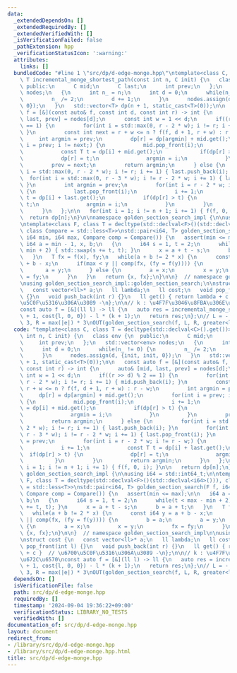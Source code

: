 ```yaml
---
data:
  _extendedDependsOn: []
  _extendedRequiredBy: []
  _extendedVerifiedWith: []
  _isVerificationFailed: false
  _pathExtension: hpp
  _verificationStatusIcon: ':warning:'
  attributes:
    links: []
  bundledCode: "#line 1 \"src/dp/d-edge-monge.hpp\"\ntemplate<class C, class T = decltype(std::declval<C>().get())>\
    \ T incremental_monge_shortest_path(const int n, C init) {\n   class env {\n \
    \ public:\n      C mid;\n      C last;\n      int prev;\n   };\n   std::vector<env>\
    \ nodes;\n   {\n      int n_ = n;\n      int d = 0;\n      while(n_ != 0) {\n\
    \         n_ /= 2;\n         d += 1;\n      }\n      nodes.assign(d, {init, init,\
    \ 0});\n   }\n   std::vector<T> dp(n + 1, static_cast<T>(0));\n\n   const auto\
    \ f = [&](const auto& f, const int d, const int r) -> int {\n      auto& [mid,\
    \ last, prev] = nodes[d];\n      const int w = 1 << d;\n      if((r >> d) % 2\
    \ == 1) {\n         for(int i = std::max(0, r - 2 * w); i != r; i += 1) { mid.push_back(i);\
    \ }\n         const int next = r + w <= n ? f(f, d + 1, r + w) : r - w;\n    \
    \     int argmin = prev;\n         dp[r] = dp[argmin] + mid.get();\n         for(int\
    \ i = prev; i != next;) {\n            mid.pop_front(i);\n            i += 1;\n\
    \            const T t = dp[i] + mid.get();\n            if(dp[r] > t) {\n   \
    \            dp[r] = t;\n               argmin = i;\n            }\n         }\n\
    \         prev = next;\n         return argmin;\n      } else {\n         for(int\
    \ i = std::max(0, r - 2 * w); i != r; i += 1) { last.push_back(i); }\n       \
    \  for(int i = std::max(0, r - 3 * w); i != r - 2 * w; i += 1) { last.pop_front(i);\
    \ }\n         int argmin = prev;\n         for(int i = r - 2 * w; i != r - w;)\
    \ {\n            last.pop_front(i);\n            i += 1;\n            const T\
    \ t = dp[i] + last.get();\n            if(dp[r] > t) {\n               dp[r] =\
    \ t;\n               argmin = i;\n            }\n         }\n         return argmin;\n\
    \      }\n   };\n\n   for(int i = 1; i != n + 1; i += 1) { f(f, 0, i); }\n\n \
    \  return dp[n];\n}\n\nnamespace golden_section_search_impl {\n\nusing i64 = std::int64_t;\n\
    \ntemplate<class F, class T = decltype(std::declval<F>()(std::declval<i64>())),\
    \ class Compare = std::less<T>>\nstd::pair<i64, T> golden_section_search(F f,\
    \ i64 min, i64 max, Compare comp = Compare()) {\n   assert(min <= max);\n\n  \
    \ i64 a = min - 1, x, b;\n   {\n      i64 s = 1, t = 2;\n      while(t < max -\
    \ min + 2) { std::swap(s += t, t); }\n      x = a + t - s;\n      b = a + t;\n\
    \   }\n   T fx = f(x), fy;\n   while(a + b != 2 * x) {\n      const i64 y = a\
    \ + b - x;\n      if(max < y || comp(fx, (fy = f(y)))) {\n         b = a;\n  \
    \       a = y;\n      } else {\n         a = x;\n         x = y;\n         fx\
    \ = fy;\n      }\n   }\n   return {x, fx};\n}\n\n}  // namespace golden_section_search_impl\n\
    \nusing golden_section_search_impl::golden_section_search;\n\nstruct cost {\n\
    \   const vector<ll>* a;\n   ll lambda;\n   ll cost;\n   void pop_front(int l)\
    \ {}\n   void push_back(int r) {}\n   ll get() { return lambda + c }  // \u6700\
    \u5C0F\u5316\u306A\u3089 -\n};\n\n// k : \u4F7F\u3046\u8FBA\u306E\u672C\u6570\n\
    const auto f = [&](ll l) -> ll {\n   auto res = incremental_monge_shortest_path(n\
    \ + 1, cost{l, 0, 0}) - l * (k + 1);\n   return res;\n};\n// L = - max(|e|) *\
    \ 3, R = max(|e|) * 3\nOUT(golden_section_search(f, L, R, greater<ll>()).se);\n"
  code: "template<class C, class T = decltype(std::declval<C>().get())> T incremental_monge_shortest_path(const\
    \ int n, C init) {\n   class env {\n  public:\n      C mid;\n      C last;\n \
    \     int prev;\n   };\n   std::vector<env> nodes;\n   {\n      int n_ = n;\n\
    \      int d = 0;\n      while(n_ != 0) {\n         n_ /= 2;\n         d += 1;\n\
    \      }\n      nodes.assign(d, {init, init, 0});\n   }\n   std::vector<T> dp(n\
    \ + 1, static_cast<T>(0));\n\n   const auto f = [&](const auto& f, const int d,\
    \ const int r) -> int {\n      auto& [mid, last, prev] = nodes[d];\n      const\
    \ int w = 1 << d;\n      if((r >> d) % 2 == 1) {\n         for(int i = std::max(0,\
    \ r - 2 * w); i != r; i += 1) { mid.push_back(i); }\n         const int next =\
    \ r + w <= n ? f(f, d + 1, r + w) : r - w;\n         int argmin = prev;\n    \
    \     dp[r] = dp[argmin] + mid.get();\n         for(int i = prev; i != next;)\
    \ {\n            mid.pop_front(i);\n            i += 1;\n            const T t\
    \ = dp[i] + mid.get();\n            if(dp[r] > t) {\n               dp[r] = t;\n\
    \               argmin = i;\n            }\n         }\n         prev = next;\n\
    \         return argmin;\n      } else {\n         for(int i = std::max(0, r -\
    \ 2 * w); i != r; i += 1) { last.push_back(i); }\n         for(int i = std::max(0,\
    \ r - 3 * w); i != r - 2 * w; i += 1) { last.pop_front(i); }\n         int argmin\
    \ = prev;\n         for(int i = r - 2 * w; i != r - w;) {\n            last.pop_front(i);\n\
    \            i += 1;\n            const T t = dp[i] + last.get();\n          \
    \  if(dp[r] > t) {\n               dp[r] = t;\n               argmin = i;\n  \
    \          }\n         }\n         return argmin;\n      }\n   };\n\n   for(int\
    \ i = 1; i != n + 1; i += 1) { f(f, 0, i); }\n\n   return dp[n];\n}\n\nnamespace\
    \ golden_section_search_impl {\n\nusing i64 = std::int64_t;\n\ntemplate<class\
    \ F, class T = decltype(std::declval<F>()(std::declval<i64>())), class Compare\
    \ = std::less<T>>\nstd::pair<i64, T> golden_section_search(F f, i64 min, i64 max,\
    \ Compare comp = Compare()) {\n   assert(min <= max);\n\n   i64 a = min - 1, x,\
    \ b;\n   {\n      i64 s = 1, t = 2;\n      while(t < max - min + 2) { std::swap(s\
    \ += t, t); }\n      x = a + t - s;\n      b = a + t;\n   }\n   T fx = f(x), fy;\n\
    \   while(a + b != 2 * x) {\n      const i64 y = a + b - x;\n      if(max < y\
    \ || comp(fx, (fy = f(y)))) {\n         b = a;\n         a = y;\n      } else\
    \ {\n         a = x;\n         x = y;\n         fx = fy;\n      }\n   }\n   return\
    \ {x, fx};\n}\n\n}  // namespace golden_section_search_impl\n\nusing golden_section_search_impl::golden_section_search;\n\
    \nstruct cost {\n   const vector<ll>* a;\n   ll lambda;\n   ll cost;\n   void\
    \ pop_front(int l) {}\n   void push_back(int r) {}\n   ll get() { return lambda\
    \ + c }  // \u6700\u5C0F\u5316\u306A\u3089 -\n};\n\n// k : \u4F7F\u3046\u8FBA\u306E\
    \u672C\u6570\nconst auto f = [&](ll l) -> ll {\n   auto res = incremental_monge_shortest_path(n\
    \ + 1, cost{l, 0, 0}) - l * (k + 1);\n   return res;\n};\n// L = - max(|e|) *\
    \ 3, R = max(|e|) * 3\nOUT(golden_section_search(f, L, R, greater<ll>()).se);"
  dependsOn: []
  isVerificationFile: false
  path: src/dp/d-edge-monge.hpp
  requiredBy: []
  timestamp: '2024-09-04 19:36:22+09:00'
  verificationStatus: LIBRARY_NO_TESTS
  verifiedWith: []
documentation_of: src/dp/d-edge-monge.hpp
layout: document
redirect_from:
- /library/src/dp/d-edge-monge.hpp
- /library/src/dp/d-edge-monge.hpp.html
title: src/dp/d-edge-monge.hpp
---
```

